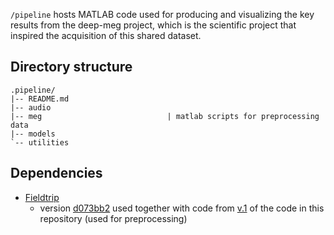 `/pipeline` hosts MATLAB code used for producing and visualizing
the key results from the deep-meg project, which is the scientific project that
inspired the acquisition of this shared dataset.

## Directory structure

```
.pipeline/
|-- README.md
|-- audio
|-- meg                            | matlab scripts for preprocessing data 
|-- models
`-- utilities
```
## Dependencies

- [Fieldtrip](https://github.com/fieldtrip/fieldtrip/)
  - version [d073bb2](https://github.com/fieldtrip/fieldtrip/commit/d073bb2) used together with code from [v.1](https://github.com/KristijanArmeni/Deep-MEG/tree/v1.0.0/pipeline) of the code in this repository (used for preprocessing)

